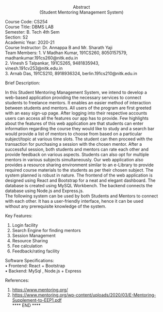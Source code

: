 <p align="center">Abstract<br>
(Student Mentoring Management System)<br></p>
Course Code: CS254 <br> 
Course Title: DBMS LAB<br>
Semester: B. Tech 4th Sem <br> Section: S2<br>
Academic Year: 2020-21 <br>
Course Instructor: Dr. Annappa B and Mr. Sharath Yaji<br>
Team Members:
1. V Madhan Kumar, 191CS260, 8050157579, madhankumar.191cs260@nitk.edu.in<br>
2. Vinesh S Talpankar, 191CS265, 9481835943, vinesh.191cv253@nitk.edu.in<br>
3. Arnab Das, 191CS210, 8918936324, berlin.191cs210@nitk.edu.in<br>

Brief Description:<br>

In this Student Mentoring Management System, we intend to develop a web-based application providing the necessary services to connect students to freelance mentors. It enables an
easier method of interaction between students and mentors. All users of the program are first
greeted with an easy sign-up page. After logging into their respective accounts users can access
all the features our app has to provide.
Few highlights about the features of this web application are that students can enter
information regarding the course they would like to study and a search bar would provide a list
of mentors to choose from based on a particular subject/topic at various time slots. The student
can then proceed with the transaction for purchasing a session with the chosen mentor. After
a successful session, both students and mentors can rate each other and provide feedback on
various aspects. Students can also opt for multiple mentors in various subjects simultaneously.
Our web application also provides a resource sharing environment similar to an e-Library to
provide required course materials to the students as per their chosen subject. The system
planned is robust in nature.
The frontend of the web application is designed using React and Bootstrap for a
neat and elegant dashboard. The database is created using MySQL Workbench. The backend
connects the database using Node.js and Express.js.
<br>
The following system can be used by both Students and Mentors to connect with each
other. It has a user-friendly interface, hence it can be used without any prerequisite knowledge
of the system.<br>

Key Features:<br>
1. Login facility
2. Search Engine for finding mentors
3. Session Management
4. Resource Sharing
5. Fee calculation
6. Feedback/rating facility<br>

Software Specifications:<br>
• Frontend: React + Bootstrap<br>
• Backend: MySql , Node.js + Express<br>

References:<br>
1. https://www.mentoring.org/<br>
2. https://www.mentoring.org/wp-content/uploads/2020/03/E-Mentoring-Supplement-to-EEP1.pdf<br>
**** END ****<br>
